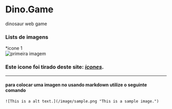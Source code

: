 # Dino.Game
dinosaur web game
### Lists de imagens 
*icone 1  
![primeira imagem](https://image.flaticon.com/icons/png/128/4336/4336898.png "icone imagem")  
  ### Este icone foi tirado deste site: [*icones*](https://www.flaticon.com/br/packs/biochemistry-48).  
---
#### para colocar uma imagen no usando markdown utilize o seguinte comando  

```  
![This is a alt text.](/image/sample.png "This is a sample image.") 

```
